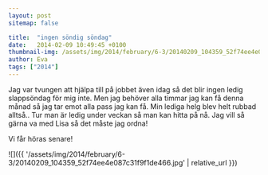 ```yaml
---
layout: post
sitemap: false

title:  "ingen söndig söndag"
date:   2014-02-09 10:49:45 +0100
thumbnail-img: /assets/img/2014/february/6-3/20140209_104359_52f74ee4e087c31f9f1de466.jpg
author: Eva
tags: ["2014"]
---
```


Jag var tvungen att hjälpa till på jobbet även idag så det blir ingen ledig slappsöndag för mig inte. Men jag behöver alla timmar jag kan få denna månad så jag tar emot alla pass jag kan få. Min lediga helg blev helt rubbad alltså.. Tur man är ledig under veckan så man kan hitta på nå. Jag vill så gärna va med Lisa så det måste jag ordna! 

Vi får höras senare!

![]({{ '/assets/img/2014/february/6-3/20140209_104359_52f74ee4e087c31f9f1de466.jpg'  | relative_url }})

